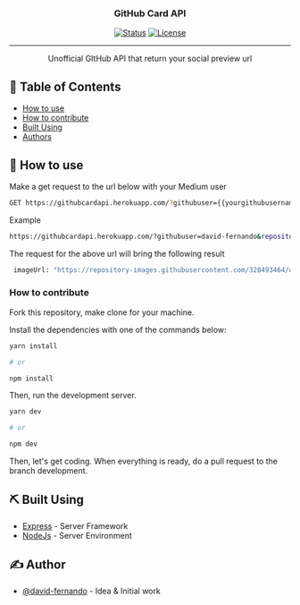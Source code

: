 <h3 align="center">GitHub Card API</h3>

<div align="center">

[![Status](https://img.shields.io/badge/status-active-success.svg)]() [![License](https://img.shields.io/badge/license-MIT-blue.svg)](/LICENSE)

</div>

---

<p align="center"> Unofficial GItHub API that return your social preview url
    <br> 
</p>

## 📝 Table of Contents

- [How to use](#how_to_use)
- [How to contribute](#how_to_contribute)
- [Built Using](#built_using)
- [Authors](#authors)


## 🏁 <span id="how_to_use">How to use </span>

Make a get request to the url below with your Medium user

```bash
GET https://githubcardapi.herokuapp.com/?githubuser={{yourgithubusername}}&repository={{yourrepository}}
```

Example

```bash
https://githubcardapi.herokuapp.com/?githubuser=david-fernando&repository=medium-posts-api
```
The request for the above url will bring the following result

```bash
 imageUrl: "https://repository-images.githubusercontent.com/328493464/dba6e680-569b-11eb-8a15-47228be0ccfe"
```

### <span id="how_to_contribute">How to contribute</span>

 Fork this repository, make clone for your machine.

 Install the dependencies with one of the commands below:

 ```bash
 yarn install
 
 # or

 npm install
 ```

Then, run the development server.

```bash
yarn dev

# or

npm dev
```
Then, let's get coding.
When everything is ready, do a pull request to the branch development.

## ⛏️ <span id="built_using">Built Using</span>

- [Express](https://expressjs.com/) - Server Framework
- [NodeJs](https://nodejs.org/en/) - Server Environment

## ✍️ <span id="authors">Author</span>

- [@david-fernando](https://github.com/david-fernando) - Idea & Initial work
